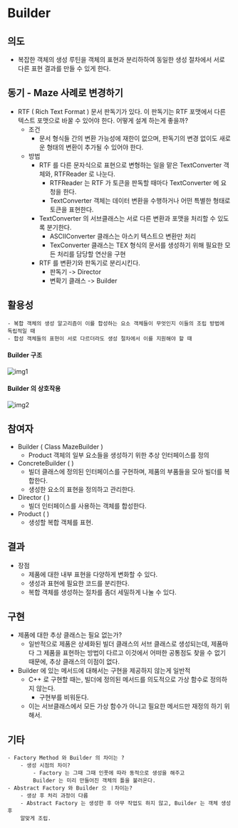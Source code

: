 # Builder

## 의도
* 복잡한 객체의 생성 루틴을 객체의 표현과 분리하하여
동일한 생성 절차에서 서로 다른 표현 결과를 만들 수 있게 한다.


## 동기 - Maze 사례로 변경하기
* RTF ( Rich Text Format ) 문서 판독기가 있다. 
이 판독기는 RTF 포맷에서 다른 텍스트 포맷으로 바꿀 수 있어야 한다. 
어떻게 설계 하는게 좋을까?
	* 조건
		- 문서 형식들 간의 변환 가능성에 재한이 없으며, 판독기의 변경 없이도 새로운 형태의 변환이 추가될 수 있어야 한다.
	* 방법
		- RTF 를 다른 문자식으로 표현으로 변형하는 일을 맡은 TextConverter 객체와, RTFReader 로 나눈다.
			- RTFReader 는 RTF 가 토큰을 판독할 때마다 TextConverter 에 요청을 한다.
			- TextConverter 객체는 데이터 변환을 수행하거나 어떤 특별한 형태로 토큰을 표현한다.
		- TextConverter 의 서브클래스는 서로 다른 변환과 포맷을 처리할 수 있도록 분기한다.
			- ASCIIConverter 클래스는 아스키 텍스트으 변환만 처리
			- TexConverter 클래스는 TEX 형식의 문서를 생성하기 위해 필요한 모든 처리를 담당할 연산을 구현
		- RTF 를 변환기와 판독기로 분리시킨다.
			- 판독기 -> Director 
			- 변확기 클래스 -> Builder


## 활용성
	- 복합 객체의 생성 알고리즘이 이를 합성하는 요소 객체들이 무엇인지 이들의 조립 방법에 독립적일 때
	- 합성 객체들의 표현이 서로 다르더라도 생성 절차에서 이를 지원해야 할 때


#### Builder 구조
![img1](http://www.codeproject.com/KB/architecture/csdespat_1/dpcs_b.gif)

#### Builder 의 상호작용
![img2]()


## 참여자
* Builder ( Class MazeBuilder )
	- Product 객체의 일부 요소들을 생성하기 위한 추상 인터페이스를 정의
* ConcreteBuilder ( )
	- 빌더 클래스에 정의된 인터페이스를 구현하며, 제품의 부품들을 모아 빌더를 복합한다.
	- 생성한 요소의 표현을 정의하고 관리한다.
* Director (  )
	- 빌더 인터페이스를 사용하는 객체를 합성한다.
* Product ( )
	- 생성할 복합 객체를 표현.


## 결과
* 장점
	- 제품에 대한 내부 표현을 다양하게 변화할 수 있다.
	- 생성과 표현에 필요한 코드를 분리한다.
	- 복합 객체를 생성하는 절차를 좀더 세밀하게 나눌 수 있다.


## 구현
- 제품에 대한 추상 클래스는 필요 없는가?
	- 일반적으로 제품은 상세화된 빌더 클래스의 서브 클래스로 생성되는데, 제품마다 그 제품을 표현하는 방법이 다르고
	이것에서 어떠한 공통점도 찾을 수 없기 때문에, 추상 클래스의 이점이 없다.
- Builder 에 있는 메서드에 대해서는 구현을 제공하지 않는게 일반적
	- C++ 로 구현할 때는, 빌더에 정의된 메서드를 의도적으로 가상 함수로 정의하지 않는다.
		- 구현부를 비워둔다.
	- 이는 서브클래스에서 모든 가상 함수가 아니고 필요한 메서드만 재정의 하기 위해서.


## 기타
	- Factory Method 와 Builder 의 차이는 ?
		- 생성 시점의 차이?
			- Factory 는 그때 그때 인풋에 따라 동적으로 생성을 해주고
			Builder 는 미리 만들어진 객체의 틀을 불러온다.
	- Abstract Factory 와 Builder 으 ㅣ차이는?
		- 생상 후 처리 과정이 다름
		- Abstract Factory 는 생성한 후 아무 작업도 하지 않고, Builder 는 객체 생성 후
		알맞게 조립.
